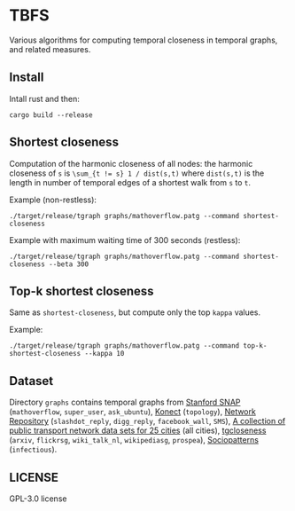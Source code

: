# TBFS

Various algorithms for computing temporal closeness in temporal graphs, and related measures.

## Install

Intall rust and then:
```
cargo build --release
```

## Shortest closeness

Computation of the harmonic closeness of all nodes:
 the harmonic closeness of `s` is `\sum_{t != s} 1 / dist(s,t)`
 where `dist(s,t)` is the length in number of temporal edges
 of a shortest walk from `s` to `t`.

Example (non-restless):
```
./target/release/tgraph graphs/mathoverflow.patg --command shortest-closeness
```

Example with maximum waiting time of 300 seconds (restless):
```
./target/release/tgraph graphs/mathoverflow.patg --command shortest-closeness --beta 300
```

## Top-k shortest closeness

Same as `shortest-closeness`, but compute only the top `kappa` values.

Example:
```
./target/release/tgraph graphs/mathoverflow.patg --command top-k-shortest-closeness --kappa 10
```

## Dataset

Directory `graphs` contains temporal graphs from [Stanford SNAP](https://snap.stanford.edu/data/) (`mathoverflow`, `super_user`, `ask_ubuntu`), [Konect](https://konect.cc/) (`topology`), [Network Repository](https://networkrepository.com/) (`slashdot_reply`, `digg_reply`, `facebook_wall`, `SMS`), [A collection of public transport network data sets for 25 cities](https://zenodo.org/records/1186215) (all cities), [tgcloseness](https://gitlab.com/tgpublic/tgcloseness/) (`arxiv`, `flickrsg`, `wiki_talk_nl`, `wikipediasg`, `prospea`), [Sociopatterns](https://www.sociopatterns.org) (`infectious`).

## LICENSE

GPL-3.0 license
